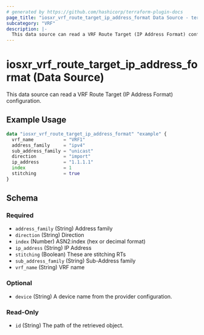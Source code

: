 ```yaml
---
# generated by https://github.com/hashicorp/terraform-plugin-docs
page_title: "iosxr_vrf_route_target_ip_address_format Data Source - terraform-provider-iosxr"
subcategory: "VRF"
description: |-
  This data source can read a VRF Route Target (IP Address Format) configuration.
---
```


# iosxr_vrf_route_target_ip_address_format (Data Source)

This data source can read a VRF Route Target (IP Address Format) configuration.

## Example Usage

```terraform
data "iosxr_vrf_route_target_ip_address_format" "example" {
  vrf_name           = "VRF1"
  address_family     = "ipv4"
  sub_address_family = "unicast"
  direction          = "import"
  ip_address         = "1.1.1.1"
  index              = 1
  stitching          = true
}
```

<!-- schema generated by tfplugindocs -->
## Schema

### Required

- `address_family` (String) Address family
- `direction` (String) Direction
- `index` (Number) ASN2:index (hex or decimal format)
- `ip_address` (String) IP Address
- `stitching` (Boolean) These are stitching RTs
- `sub_address_family` (String) Sub-Address family
- `vrf_name` (String) VRF name

### Optional

- `device` (String) A device name from the provider configuration.

### Read-Only

- `id` (String) The path of the retrieved object.


